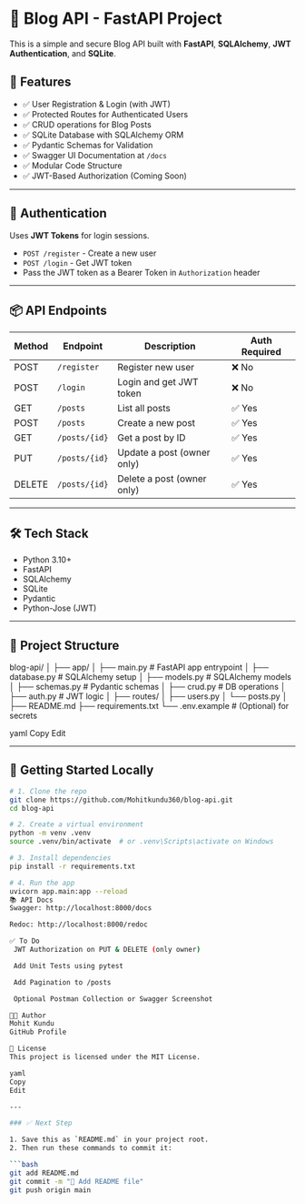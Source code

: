 # 📝 Blog API - FastAPI Project

This is a simple and secure Blog API built with **FastAPI**, **SQLAlchemy**, **JWT Authentication**, and **SQLite**.

## 🚀 Features

- ✅ User Registration & Login (with JWT)
- ✅ Protected Routes for Authenticated Users
- ✅ CRUD operations for Blog Posts
- ✅ SQLite Database with SQLAlchemy ORM
- ✅ Pydantic Schemas for Validation
- ✅ Swagger UI Documentation at `/docs`
- ✅ Modular Code Structure
- ✅ JWT-Based Authorization (Coming Soon)

---

## 🔐 Authentication

Uses **JWT Tokens** for login sessions.

- `POST /register` - Create a new user
- `POST /login` - Get JWT token
- Pass the JWT token as a Bearer Token in `Authorization` header

---

## 📦 API Endpoints

| Method | Endpoint           | Description                   | Auth Required |
|--------|--------------------|-------------------------------|---------------|
| POST   | `/register`        | Register new user             | ❌ No         |
| POST   | `/login`           | Login and get JWT token       | ❌ No         |
| GET    | `/posts`           | List all posts                | ✅ Yes        |
| POST   | `/posts`           | Create a new post             | ✅ Yes        |
| GET    | `/posts/{id}`      | Get a post by ID              | ✅ Yes        |
| PUT    | `/posts/{id}`      | Update a post (owner only)    | ✅ Yes        |
| DELETE | `/posts/{id}`      | Delete a post (owner only)    | ✅ Yes        |

---

## 🛠 Tech Stack

- Python 3.10+
- FastAPI
- SQLAlchemy
- SQLite
- Pydantic
- Python-Jose (JWT)

---

## 📂 Project Structure

blog-api/
│
├── app/
│ ├── main.py # FastAPI app entrypoint
│ ├── database.py # SQLAlchemy setup
│ ├── models.py # SQLAlchemy models
│ ├── schemas.py # Pydantic schemas
│ ├── crud.py # DB operations
│ ├── auth.py # JWT logic
│ ├── routes/
│ ├── users.py
│ └── posts.py
│
├── README.md
├── requirements.txt
└── .env.example # (Optional) for secrets

yaml
Copy
Edit

---

## 🚀 Getting Started Locally

```bash
# 1. Clone the repo
git clone https://github.com/Mohitkundu360/blog-api.git
cd blog-api

# 2. Create a virtual environment
python -m venv .venv
source .venv/bin/activate  # or .venv\Scripts\activate on Windows

# 3. Install dependencies
pip install -r requirements.txt

# 4. Run the app
uvicorn app.main:app --reload
📚 API Docs
Swagger: http://localhost:8000/docs

Redoc: http://localhost:8000/redoc

✅ To Do
 JWT Authorization on PUT & DELETE (only owner)

 Add Unit Tests using pytest

 Add Pagination to /posts

 Optional Postman Collection or Swagger Screenshot

👨‍💻 Author
Mohit Kundu
GitHub Profile

📄 License
This project is licensed under the MIT License.

yaml
Copy
Edit

---

### ✅ Next Step

1. Save this as `README.md` in your project root.
2. Then run these commands to commit it:

```bash
git add README.md
git commit -m "📝 Add README file"
git push origin main